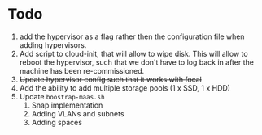 # Todo

1. add the hypervisor as a flag rather then the configuration file when adding
   hypervisors.
1. Add script to cloud-init, that will allow to wipe disk. This will allow to
   reboot the hypervisor, such that we don't have to log back in after the
   machine has been re-commissioned.
1. ~~Update hypervisor config such that it works with focal~~
1. Add the ability to add multiple storage pools (1 x SSD, 1 x HDD)
1. Update `boostrap-maas.sh`
   1. Snap implementation
   1. Adding VLANs and subnets
   1. Adding spaces

